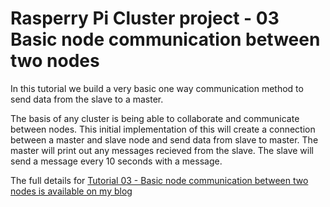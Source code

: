 Rasperry Pi Cluster project - 03 Basic node communication between two nodes
===========================================================================


In this tutorial we build a very basic one way communication method to send data from the slave to a master.

The basis of any cluster is being able to collaborate and communicate between nodes. This initial implementation
of this will create a connection between a master and slave node and send data from slave to master.
The master will print out any messages recieved from the slave. The slave will send a message every 10 seconds
with a message.

The full details for
[Tutorial 03 - Basic node communication between two nodes is available on my blog](https://chewett.co.uk/blog/901/raspberry-pi-cluster-node-03-basic-node-communication-two-nodes/)
